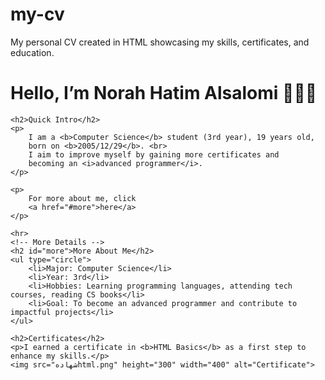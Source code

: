 # my-cv
My personal CV created in HTML showcasing my skills, certificates, and education.
<!DOCTYPE html>
<html>
    <head>
<title>My CV - Norah Hatim Alsalomi</title>
    <style>
        table, th, td {
            border: 1px solid blue;
            border-collapse: collapse;
            padding: 8px;
        }
    </style>
</head>
<body> 
    <!-- Main Page -->
    <h1>Hello, I’m Norah Hatim Alsalomi 👩🏻‍💻</h1>
   

    <h2>Quick Intro</h2>
    <p>
        I am a <b>Computer Science</b> student (3rd year), 19 years old, 
        born on <b>2005/12/29</b>. <br>
        I aim to improve myself by gaining more certificates and 
        becoming an <i>advanced programmer</i>.
    </p>

    <p>
        For more about me, click 
        <a href="#more">here</a>
    </p>

    <hr>  
    <!-- More Details -->
    <h2 id="more">More About Me</h2>
    <ul type="circle">
        <li>Major: Computer Science</li>
        <li>Year: 3rd</li>
        <li>Hobbies: Learning programming languages, attending tech courses, reading CS books</li>
        <li>Goal: To become an advanced programmer and contribute to impactful projects</li>
    </ul>

    <h2>Certificates</h2>
    <p>I earned a certificate in <b>HTML Basics</b> as a first step to enhance my skills.</p>
    <img src="شهادهhtml.png" height="300" width="400" alt="Certificate">


    

</body>
</html>   
